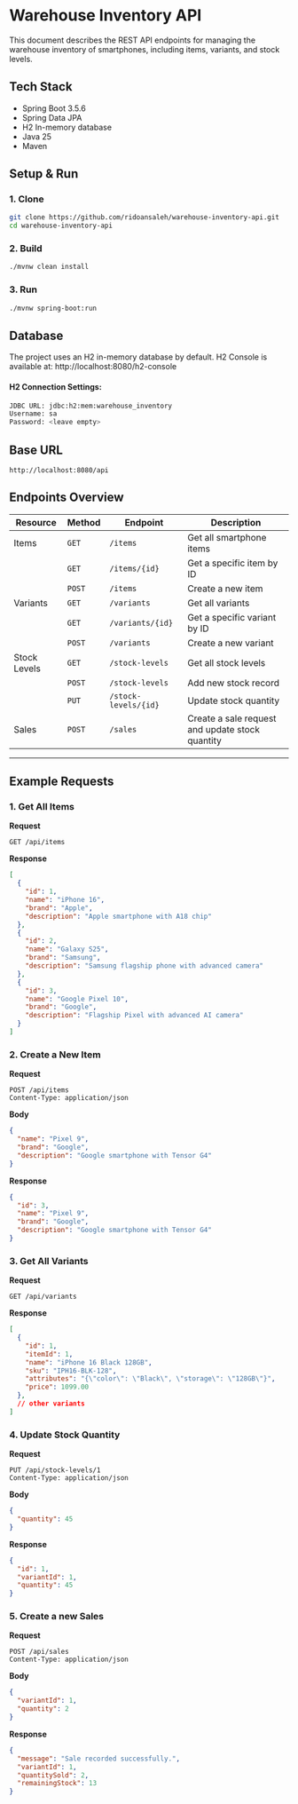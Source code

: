 # Warehouse Inventory API

This document describes the REST API endpoints for managing the warehouse inventory of smartphones, including items, variants, and stock levels.

## Tech Stack

- Spring Boot 3.5.6
- Spring Data JPA
- H2 In-memory database
- Java 25
- Maven


## Setup & Run

### 1. Clone

```bash
git clone https://github.com/ridoansaleh/warehouse-inventory-api.git
cd warehouse-inventory-api
```

### 2. Build

```bash
./mvnw clean install
```

### 3. Run

```bash
./mvnw spring-boot:run
```

## Database

The project uses an H2 in-memory database by default.
H2 Console is available at: http://localhost:8080/h2-console

#### H2 Connection Settings:

```bash
JDBC URL: jdbc:h2:mem:warehouse_inventory
Username: sa
Password: <leave empty>
```

## Base URL

```http://localhost:8080/api```

## Endpoints Overview

| Resource | Method | Endpoint | Description |
|-----------|---------|-----------|--------------|
| Items | `GET` | `/items` | Get all smartphone items |
|  | `GET` | `/items/{id}` | Get a specific item by ID |
|  | `POST` | `/items` | Create a new item |
| Variants | `GET` | `/variants` | Get all variants |
|  | `GET` | `/variants/{id}` | Get a specific variant by ID |
|  | `POST` | `/variants` | Create a new variant |
| Stock Levels | `GET` | `/stock-levels` | Get all stock levels |
|  | `POST` | `/stock-levels` | Add new stock record |
|  | `PUT` | `/stock-levels/{id}` | Update stock quantity |
| Sales | `POST` | `/sales` | Create a sale request and update stock quantity |

---

## Example Requests

### 1. Get All Items
**Request**
```http
GET /api/items
```

**Response**

```json
[
  {
    "id": 1,
    "name": "iPhone 16",
    "brand": "Apple",
    "description": "Apple smartphone with A18 chip"
  },
  {
    "id": 2,
    "name": "Galaxy S25",
    "brand": "Samsung",
    "description": "Samsung flagship phone with advanced camera"
  },
  {
    "id": 3,
    "name": "Google Pixel 10",
    "brand": "Google",
    "description": "Flagship Pixel with advanced AI camera"
  }
]
```


### 2. Create a New Item
**Request**
```http
POST /api/items
Content-Type: application/json
```

**Body**

```json
{
  "name": "Pixel 9",
  "brand": "Google",
  "description": "Google smartphone with Tensor G4"
}
```

**Response**

```json
{
  "id": 3,
  "name": "Pixel 9",
  "brand": "Google",
  "description": "Google smartphone with Tensor G4"
}
```

### 3. Get All Variants
**Request**
```http
GET /api/variants
```

**Response**

```json
[
  {
    "id": 1,
    "itemId": 1,
    "name": "iPhone 16 Black 128GB",
    "sku": "IPH16-BLK-128",
    "attributes": "{\"color\": \"Black\", \"storage\": \"128GB\"}",
    "price": 1099.00
  },
  // other variants  
]
```


### 4. Update Stock Quantity
**Request**
```http
PUT /api/stock-levels/1
Content-Type: application/json
```

**Body**

```json
{
  "quantity": 45
}
```

**Response**

```json
{
  "id": 1,
  "variantId": 1,
  "quantity": 45
}
```

### 5. Create a new Sales
**Request**
```http
POST /api/sales
Content-Type: application/json
```

**Body**

```json
{
  "variantId": 1,
  "quantity": 2
}
```

**Response**

```json
{
  "message": "Sale recorded successfully.",
  "variantId": 1,
  "quantitySold": 2,
  "remainingStock": 13
}
```